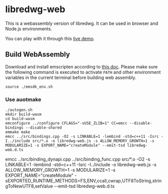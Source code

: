 # libredwg-web

This is a webassembly version of libredwg. It can be used in browser and Node.js environments. 

You can play with it through this [live demo](https://mlight-lee.github.io/libredwg-web/).

## Build WebAssembly

Download and install emscripten according to [this doc](https://emscripten.org/docs/getting_started/downloads.html). Please make sure the following command is executed to activate `PATH` and other environment variables in the current terminal before building web assembly.

```
source ./emsdk_env.sh
```

### Use auotmake

```
./autogen.sh
mkdir build-wasm
cd build-wasm
emconfigure ../configure CFLAGS="-sUSE_ZLIB=1" CC=emcc --disable-bindings --disable-shared
emmake make
emcc ../src/bindings.cpp -O2 -s LINKABLE=1 -lembind -std=c++11 -Isrc -I../include src/*.o -o libredwg-web.js -s ALLOW_MEMORY_GROWTH=1 -s MODULARIZE=1 -s EXPORT_NAME="createModule" --emit-tsd libredwg-web.d.ts
```

emcc ../src/binding_dynapi.cpp ../src/binding_func.cpp src/*.o -O2 -s LINKABLE=1 -lembind -std=c++11 -Isrc -I../include -o libredwg-web.js -s ALLOW_MEMORY_GROWTH=1 -s MODULARIZE=1 -s EXPORT_NAME="createModule" -sEXPORTED_RUNTIME_METHODS=FS,ENV,ccall,cwrap,UTF8ToString,stringToNewUTF8,setValue --emit-tsd libredwg-web.d.ts
